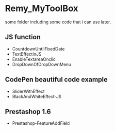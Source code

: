 # Remy_MyToolBox
some folder including some code that i can use later.

## JS function
* CountdownUntilFixedDate
* TextEffectInJS
* EnableTextareaOnclic
* DropDownOfDropDownMenu

## CodePen beautiful code example
* SliderWithEffect
* BlackAndWhiteEffect-JS

## Prestashop 1.6
* Prestashop-FeatureAddField
